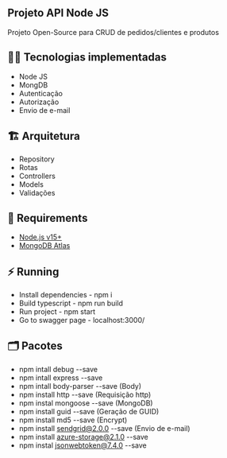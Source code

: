 ## Projeto API Node JS

Projeto Open-Source para CRUD de pedidos/clientes e produtos

## :woman_technologist: Tecnologias implementadas
- Node JS
- MongDB
- Autenticação
- Autorização
- Envio de e-mail

## :building_construction: Arquitetura
- Repository
- Rotas
- Controllers
- Models
- Validações

## :pushpin: Requirements
- [Node.js v15+](https://nodejs.org/en/)
- [MongoDB Atlas](https://docs.atlas.mongodb.com/)

## :zap: Running
- Install dependencies - npm i
- Build typescript - npm run build
- Run project - npm start
- Go to swagger page - localhost:3000/

## :card_index_dividers: Pacotes
- npm intall debug --save
- npm intall express --save
- npm intall body-parser --save (Body)
- npm install http --save (Requisição http)
- npm instal mongoose --save (MongoDB)
- npm install guid --save (Geração de GUID)
- npm install md5 --save (Encrypt)
- npm install sendgrid@2.0.0 --save (Envio de e-mail)
- npm install azure-storage@2.1.0 --save
- npm instal jsonwebtoken@7.4.0 --save

